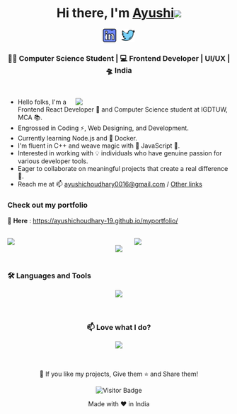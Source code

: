<div align="center">
   <h1>Hi there, I'm <a href="https://github.com/ayushichoudhary-19/">Ayushi</a><img src="https://media.giphy.com/media/hvRJCLFzcasrR4ia7z/giphy.gif" width="25px"></h1>
</div>

<p align="center">
   <a href="https://www.linkedin.com/in/ayushi-choudhary-7688b91ba/"><img height="30" src="https://raw.githubusercontent.com/8bithemant/8bithemant/master/linkedin.png?raw=true"></a>&nbsp;&nbsp;
    <a href="https://twitter.com/geekyAyushi"><img height="30" src="https://raw.githubusercontent.com/8bithemant/8bithemant/master/twitter.png?raw=true"></a> 
</p> 

<div align="center">
   <h3> 👩‍💻 Computer Science Student | 💻 Frontend Developer | UI/UX | 🛸 India  </h3>
</div>


<br>

<div>
   <img align="right" width=350px src="https://cdn.dribbble.com/users/4055494/screenshots/15215756/media/d2b66c4ca0192aa26d103448b3d1518b.gif" />
<div>

- Hello folks, I'm a Frontend React Developer 🚀 and Computer Science student at IGDTUW, MCA 📚.
- Engrossed in Coding ⚡, Web Designing, and Development.
- Currently learning Node.js and  🐳 Docker.
- I'm fluent in C++ and weave magic with 💛 JavaScript 💛.
- Interested in working with 💡 individuals who have genuine passion for various developer tools. 
- Eager to collaborate on meaningful projects that create a real difference 💞️.
- Reach me at 📫 ayushichoudhary0016@gmail.com / [Other links](https://linktr.ee/geekyAyushi)

</div>
</div>
<!--
### HACTOBERFEST-23!   
[![An image of @ayushichoudhary19's Holopin badges, which is a link to view their full Holopin profile](https://holopin.me/ayushichoudhary19)](https://holopin.io/@ayushichoudhary19)
   
<!-- 🔗 To know more about me, you can check out my <a href="https://ayushichoudhary-19.github.io/myportfolio"> 
**Portfolio Website** </a> -->


###      Check out my portfolio
🔗 **Here** : https://ayushichoudhary-19.github.io/myportfolio/

</p>

<br>

<div style="display: flex; justify-content: space-between;">
   
   <img src="https://github-readme-streak-stats.herokuapp.com/?user=ayushichoudhary-19&theme=dark&count_private=true&bg_color=0d1116&title_color=ce09ec&text_color=a4aacb&icon_color=007ec6" style="width: 51%;"/>

   <img src="https://github-readme-stats.vercel.app/api/top-langs/?username=ayushichoudhary-19&layout=compact&theme=dark&count_private=true" style="width: 43%;"/>
</div>

<div align="center">

   <img src="https://github-readme-stats.vercel.app/api?username=ayushichoudhary-19&theme=dark&hide_border=false&include_all_commits=false&count_private=false" style="width:51%"/>
</div>

<br>

<!--
### 🔨 Check out my recent pull requests
- [Added a 3D Hover Effects on buttons and icons](https://github.com/freecoursera/freecoursera.github.io/pull/58) [Enhancement ✨] on [freecoursera](https://github.com/freecoursera/freecoursera.github.io)
- [Fixed Navbar Responsiveness](https://github.com/sarmadhamdani02/WebGames/pull/81) [Bug 🐞]  on [WebGames](https://github.com/sarmadhamdani02/WebGames)
- [Added animated Number Counter for metrics on landing page](https://github.com/warmachine028/nike/pull/52) [Feature💡] on [Warmachine028-Nike](https://github.com/warmachine028/nike)
- [Fixed inconsistency in appearance of input field](https://github.com/warmachine028/nike/pull/51)  [Bug 🐞] on [Warmachine028-Nike](https://github.com/warmachine028/nike)
- [Added a 'go to top' FAB](https://github.com/warmachine028/nike/pull/54) [Feature💡] on [Warmachine028-Nike](https://github.com/warmachine028/nike)
- [Restyled the Homepage and Add/Remove-Youtuber pages](https://github.com/KendallDoesCoding/youtubers-birthdays/pull/83) [Enhancement ✨] on [youtubers-birthdays](https://github.com/KendallDoesCoding/youtubers-birthdays)
- [Added a Close icon on navbar for better UX, made links functional](https://github.com/marshadkhn/TinDog/pull/14)[Enhancement/🐛 Bug] on [TinDog](https://github.com/marshadkhn/TinDog)
- [Handled Empty Input Fields when Generating QR Codes](https://github.com/mrsudarshanrai/QR-code-generator/pull/10)][Feature💡][Bug 🐞]  on [QR-code-generator](https://github.com/mrsudarshanrai/QR-code-generator)
- [Specified errors and handled operations with 0 output](https://github.com/Alitindrawan24/Binary-Calculator/pull/25)[Bug 🐞] on  [Binary-Calculator](https://github.com/Alitindrawan24/Binary-Calculator/)

### 🚀  Check out my projects
- [ayushichoudhary-19/parallaxdining](https://github.com/ayushichoudhary-19/parallaxdining.github.io) - 🍔 A Dynamic Restaurant Wesbtite
- [ayushichoudhary-19/myportfolio](https://github.com/ayushichoudhary-19/myportfolio) - 👀 My Personal Portfoliio
- [ayushichoudhary-19/WebSummarizer](https://github.com/ayushichoudhary-19/WebSummarizer) - 🌐 A Chrome Extension
- [ayushichoudhary-19/LeetcodeProblemCounter](https://github.com/ayushichoudhary-19/LeetcodeProblemCounter/) - 🌐 A Chrome Extension
- [ayushichoudhary-19/PassCipher](https://github.com/ayushichoudhary-19/PassCipher/) - First React Project Nov'23
- [ayushichoudhary-19/SudokuSolver](https://github.com/ayushichoudhary-19/SudokuSolver)- 🧩 Sudoku Solver using Backtracking Alogrithm
- [ayushichoudhary-19/TaranganaWebsite](https://github.com/ayushichoudhary-19/TaranganaWebsite) - 🎪 College's Fest Website (only a front end project)
- [ayushichoudhary-19/finivesta-demo](https://github.com/ayushichoudhary-19/finivesta-demo) - 🏛️ A College Society Website
-->

### 🛠️ Languages and Tools
<p align="center">
  <a href="https://skillicons.dev">
    <img src="https://skillicons.dev/icons?i=html,css,js,react,tailwind,redux,firebase,appwrite,mongodb,mysql,nodejs,express,postman,docker,cpp,py,java,git,github,vscode,figma&perline=8" />
  </a>
</p>

<!--
<p align="center">
  <img src="https://img.icons8.com/color/96/000000/html-5.png" alt="HTML" style="margin: 10px;">
  <img src="https://img.icons8.com/color/96/000000/css3.png" alt="CSS" style="margin: 10px;">
  <img src="https://img.icons8.com/color/96/000000/javascript.png" alt="JavaScript (JS)" style="margin: 10px;">
  <img src="https://img.icons8.com/color/96/000000/firebase.png" alt="Firebase" style="margin: 10px;">
  <img src="https://img.icons8.com/color/96/000000/react-native.png" alt="react native" style="margin: 0px;">
</p>
<p align="center">
  <img src="https://img.icons8.com/color/96/000000/tailwindcss.png" alt="JavaScript (JS)" style="margin: 10px;">
  <img src="https://img.icons8.com/color/96/000000/postgreesql.png" alt="PostgreSQL" style="margin: 10px;">
  <img src="https://img.icons8.com/color/96/000000/c-plus-plus-logo.png" alt="C++" style="margin: 10px;">
  <img src="https://img.icons8.com/color/96/000000/python.png" alt="Python" style="margin: 10px;">
  <img src="https://img.icons8.com/color/96/000000/visual-studio-code-2019.png" alt="VS Code" style="margin: 10px;">
</p>
-->

<br>

<div align="center">
   
### 📫 Love what I do? 
<a href="https://liberapay.com/ayushichoudhary/donate" target="_blank"><img src="https://cdn.buymeacoffee.com/buttons/v2/default-red.png" width="150" ></a>
</div>
<br>

<p align="center">💙 If you like my projects, Give them ⭐ and Share them!</p>

<div align="center">
   
![Visitor Badge](https://visitor-badge.laobi.icu/badge?page_id=ayushichoudhary-19&left_color=Purple&right_color=#e754808)

                
</div>

<p align="center">Made with ❤️ in India</p>
